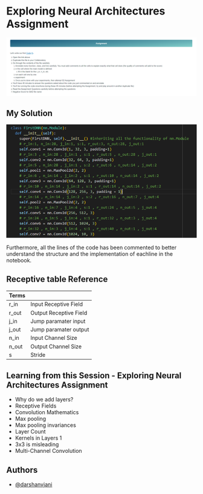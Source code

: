 
# Exploring Neural Architectures Assignment 

![Assignment](https://raw.githubusercontent.com/darshanvjani/ERA_vision_nlp_ai/main/Exploring%20Neural%20Network%20Architectures/Images/assignment.png)

## My Solution

![Receptive Field Table](https://raw.githubusercontent.com/darshanvjani/ERA_vision_nlp_ai/main/Exploring%20Neural%20Network%20Architectures/Images/Rf.png)

Furthermore, all the lines of the code has been commented to better understand the structure and the implementation of eachline in the notebook.

## Receptive table Reference

| Terms             |                                          |
| ----------------- | ---------------------------------------- |
| r_in | Input Receptive Field |
| r_out | Output Receptive Field |
| j_in | Jump paramater input |
| j_out | Jump paramater output |
| n_in | Input Channel Size |
| n_out | Output Channel Size |
| s | Stride |


## Learning from this Session - Exploring Neural Architectures Assignment
- Why do we add layers?
- Receptive Fields
- Convolution Mathematics
- Max pooling
- Max pooling invariances
- Layer Count
- Kernels in Layers 1
- 3x3 is misleading
- Multi-Channel Convolution


## Authors

- [@darshanvjani](https://github.com/darshanvjani)

